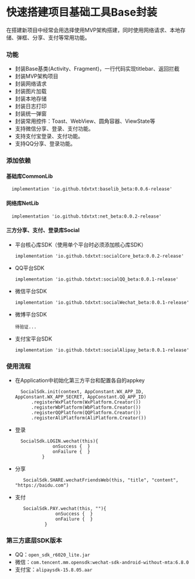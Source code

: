 # 快速搭建项目基础工具Base封装

在搭建新项目中经常会用选择使用MVP架构搭建，同时使用网络请求、本地存储、弹框、分享、支付等常用功能。

### 功能
* 封装Base基类(Activity、Fragment)，一行代码实现titlebar、返回拦截
* 封装MVP架构项目
* 封装网络请求
* 封装图片加载
* 封装本地存储
* 封装日志打印
* 封装统一弹窗
* 封装常用控件：Toast、WebView、圆角容器、ViewState等
* 支持微信分享、登录、支付功能。
* 支持支付宝登录、支付功能。
* 支持QQ分享、登录功能。


### 添加依赖

#### 基础库CommonLib

      implementation 'io.github.tdxtxt:baselib_beta:0.0.6-release'

#### 网络库NetLib

      implementation 'io.github.tdxtxt:net_beta:0.0.2-release'

#### 三方分享、支付、登录库Social
* 平台核心库SDK（使用单个平台时必须添加核心库SDK）

      implementation 'io.github.tdxtxt:socialCore_beta:0.0.2-release'

* QQ平台SDK

      implementation 'io.github.tdxtxt:socialQQ_beta:0.0.1-release'

* 微信平台SDK

      implementation 'io.github.tdxtxt:socialWechat_beta:0.0.1-release'

* 微博平台SDK

      待验证...

* 支付宝平台SDK

      implementation 'io.github.tdxtxt:socialAlipay_beta:0.0.1-release'


### 使用流程
* 在Application中初始化第三方平台和配置各自的appkey

        SocialSdk.init(context, AppConstant.WX_APP_ID, AppConstant.WX_APP_SECRET, AppConstant.QQ_APP_ID)
            .registerWxPlatform(WxPlatform.Creator())
            .registerWbPlatform(WbPlatform.Creator())
            .registerQQPlatform(QQPlatform.Creator())
            .registerAliPlatform(AliPlatform.Creator())

* 登录

        SocialSdk.LOGIN.wechat(this){
                    onSuccess {  }
                    onFailure {  }
                }

* 分享

         SocialSdk.SHARE.wechatFriendsWeb(this, "title", "content", "https://baidu.com")


* 支付

         SocialSdk.PAY.wechat(this, ""){
                     onSuccess {  }
                     onFailure {  }
                 }







### 第三方底层SDK版本
* QQ：`open_sdk_r6020_lite.jar`
* 微信：`com.tencent.mm.opensdk:wechat-sdk-android-without-mta:6.8.0`
* 支付宝：`alipaysdk-15.8.05.aar`
